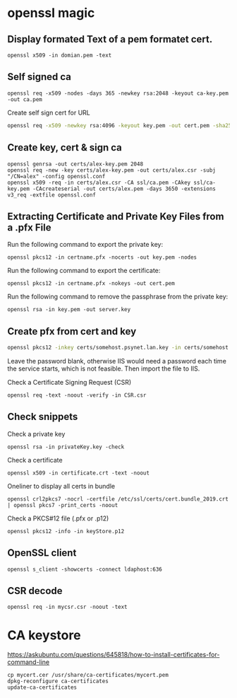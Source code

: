 
# openssl magic

## Display formated Text of a pem formatet cert.

```
openssl x509 -in domian.pem -text
```


## Self signed ca

```
openssl req -x509 -nodes -days 365 -newkey rsa:2048 -keyout ca-key.pem -out ca.pem
```

Create self sign cert for URL

```bash
openssl req -x509 -newkey rsa:4096 -keyout key.pem -out cert.pem -sha256 -days 3650 -nodes -subj "/CN=${URL}/C=XX/ST=StateName/L=CityName/O=CompanyName/OU=CompanySectionName/CN=CommonNameOrHostname"
```

## Create key, cert & sign ca

```
openssl genrsa -out certs/alex-key.pem 2048
openssl req -new -key certs/alex-key.pem -out certs/alex.csr -subj "/CN=alex" -config openssl.conf
openssl x509 -req -in certs/alex.csr -CA ssl/ca.pem -CAkey ssl/ca-key.pem -CAcreateserial -out certs/alex.pem -days 3650 -extensions v3_req -extfile openssl.conf
```

## Extracting Certificate and Private Key Files from a .pfx File

Run the following command to export the private key:
```
openssl pkcs12 -in certname.pfx -nocerts -out key.pem -nodes
```
Run the following command to export the certificate:
```
openssl pkcs12 -in certname.pfx -nokeys -out cert.pem
```
Run the following command to remove the passphrase from the private key:
```
openssl rsa -in key.pem -out server.key
```

## Create pfx from cert and key

```bash
openssl pkcs12 -inkey certs/somehost.psynet.lan.key -in certs/somehost.psynet.lan.crt -export -out certs/somehost.psynet.lan.pfx
```
Leave the password blank, otherwise IIS would need a password each time the service starts, which is not feasible. Then import the file to IIS.

Check a Certificate Signing Request (CSR)
```
openssl req -text -noout -verify -in CSR.csr
```

## Check snippets

Check a private key
```
openssl rsa -in privateKey.key -check
```

Check a certificate
```
openssl x509 -in certificate.crt -text -noout
```

Oneliner to display all certs in bundle

```
openssl crl2pkcs7 -nocrl -certfile /etc/ssl/certs/cert.bundle_2019.crt | openssl pkcs7 -print_certs -noout
```

Check a PKCS#12 file (.pfx or .p12)
```
openssl pkcs12 -info -in keyStore.p12
```

## OpenSSL client

```
openssl s_client -showcerts -connect ldaphost:636
```

## CSR decode

```
openssl req -in mycsr.csr -noout -text
```

# CA keystore

https://askubuntu.com/questions/645818/how-to-install-certificates-for-command-line

```
cp mycert.cer /usr/share/ca-certificates/mycert.pem
dpkg-reconfigure ca-certificates
update-ca-certificates
```
